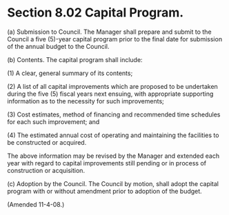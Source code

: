 Section 8.02 Capital Program.
=============================

​(a) Submission to Council. The Manager shall prepare and submit to the
Council a five (5)-year capital program prior to the final date for
submission of the annual budget to the Council.

​(b) Contents. The capital program shall include:

​(1) A clear, general summary of its contents;

​(2) A list of all capital improvements which are proposed to be
undertaken during the five (5) fiscal years next ensuing, with
appropriate supporting information as to the necessity for such
improvements;

​(3) Cost estimates, method of financing and recommended time schedules
for each such improvement; and

​(4) The estimated annual cost of operating and maintaining the
facilities to be constructed or acquired.

The above information may be revised by the Manager and extended each
year with regard to capital improvements still pending or in process of
construction or acquisition.

​(c) Adoption by the Council. The Council by motion, shall adopt the
capital program with or without amendment prior to adoption of the
budget.

(Amended 11-4-08.)

